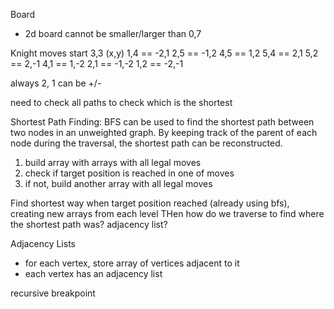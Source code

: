 Board

- 2d board
  cannot be smaller/larger than 0,7

Knight moves
start 3,3 (x,y)
1,4 == -2,1
2,5 == -1,2
4,5 == 1,2
5,4 == 2,1
5,2 == 2,-1
4,1 == 1,-2
2,1 == -1,-2
1,2 == -2,-1

always 2, 1
can be +/-

need to check all paths to check which is the shortest

Shortest Path Finding: BFS can be used to find the shortest path between two nodes in an unweighted graph. By keeping track of the parent of each node during the traversal, the shortest path can be reconstructed.

1. build array with arrays with all legal moves
2. check if target position is reached in one of moves
3. if not, build another array with all legal moves

Find shortest way
when target position reached (already using bfs), creating new arrays from each level
THen how do we traverse to find where the shortest path was? adjacency list?

Adjacency Lists

- for each vertex, store array of vertices adjacent to it
- each vertex has an adjacency list

recursive
breakpoint

